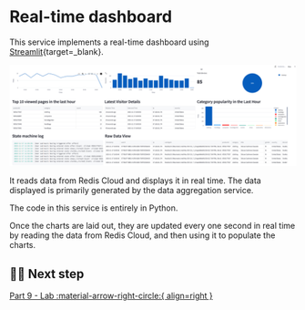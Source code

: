 # Real-time dashboard

This service implements a real-time dashboard using [Streamlit](https://streamlit.io/){target=_blank}. 

![Streamlit dashboard](../../images/project-templates/streamlit-dashboard.png)

It reads data from Redis Cloud and displays it in real time. The data displayed is primarily generated by the data aggregation service.

The code in this service is entirely in Python. 

Once the charts are laid out, they are updated every one second in real time by reading the data from Redis Cloud, and then using it to populate the charts.

## 🏃‍♀️ Next step

[Part 9 - Lab :material-arrow-right-circle:{ align=right }](TODO)
